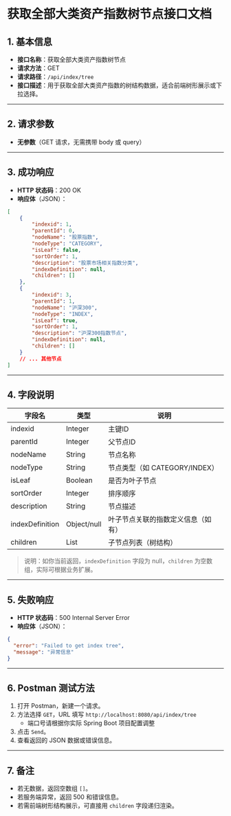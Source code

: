 # 获取全部大类资产指数树节点接口文档

## 1. 基本信息

- **接口名称**：获取全部大类资产指数树节点
- **请求方法**：GET
- **请求路径**：`/api/index/tree`
- **接口描述**：用于获取全部大类资产指数的树结构数据，适合前端树形展示或下拉选择。

---

## 2. 请求参数

- **无参数**（GET 请求，无需携带 body 或 query）

---

## 3. 成功响应

- **HTTP 状态码**：200 OK
- **响应体**（JSON）：

```json
[
    {
        "indexid": 1,
        "parentId": 0,
        "nodeName": "股票指数",
        "nodeType": "CATEGORY",
        "isLeaf": false,
        "sortOrder": 1,
        "description": "股票市场相关指数分类",
        "indexDefinition": null,
        "children": []
    },
    {
        "indexid": 3,
        "parentId": 1,
        "nodeName": "沪深300",
        "nodeType": "INDEX",
        "isLeaf": true,
        "sortOrder": 1,
        "description": "沪深300指数节点",
        "indexDefinition": null,
        "children": []
    }
    // ... 其他节点
]
```

---

## 4. 字段说明

| 字段名           | 类型         | 说明                       |
|------------------|--------------|----------------------------|
| indexid          | Integer      | 主键ID                     |
| parentId         | Integer      | 父节点ID                   |
| nodeName         | String       | 节点名称                   |
| nodeType         | String       | 节点类型（如 CATEGORY/INDEX）|
| isLeaf           | Boolean      | 是否为叶子节点             |
| sortOrder        | Integer      | 排序顺序                   |
| description      | String       | 节点描述                   |
| indexDefinition  | Object/null  | 叶子节点关联的指数定义信息（如有）|
| children         | List         | 子节点列表（树结构）        |

> 说明：如你当前返回，`indexDefinition` 字段为 null，`children` 为空数组，实际可根据业务扩展。

---

## 5. 失败响应

- **HTTP 状态码**：500 Internal Server Error
- **响应体**（JSON）：

```json
{
  "error": "Failed to get index tree",
  "message": "异常信息"
}
```

---

## 6. Postman 测试方法

1. 打开 Postman，新建一个请求。
2. 方法选择 `GET`，URL 填写 `http://localhost:8080/api/index/tree`
   - 端口号请根据你实际 Spring Boot 项目配置调整
3. 点击 `Send`。
4. 查看返回的 JSON 数据或错误信息。

---

## 7. 备注

- 若无数据，返回空数组 `[]`。
- 若服务端异常，返回 500 和错误信息。
- 若需前端树形结构展示，可直接用 `children` 字段递归渲染。 